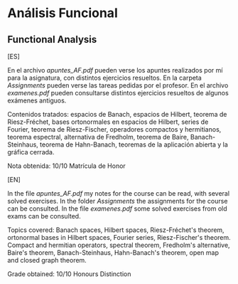 # Análisis Funcional
## Functional Analysis

[ES]

En el archivo *apuntes_AF.pdf* pueden verse los apuntes realizados por mí para la asignatura, con distintos ejercicios resueltos. En la carpeta *Assignments* pueden verse las tareas pedidas por el profesor. En el archivo *examenes.pdf* pueden consultarse distintos ejercicios resueltos de algunos exámenes antiguos.

Contenidos tratados: espacios de Banach, espacios de Hilbert, teorema de Riesz-Fréchet, bases ortonormales en espacios de Hilbert, series de Fourier, teorema de Riesz-Fischer, operadores compactos y hermitianos, teorema espectral, alternativa de Fredholm, teorema de Baire, Banach-Steinhaus, teorema de Hahn-Banach, teoremas de la aplicación abierta y la gráfica cerrada.

Nota obtenida: 10/10 Matrícula de Honor

[EN]

In the file *apuntes_AF.pdf* my notes for the course can be read, with several solved exercises. In the folder *Assignments* the assignments for the course can be consulted. In the file *examenes.pdf* some solved exercises from old exams can be consulted.

Topics covered: Banach spaces, Hilbert spaces, Riesz-Fréchet's theorem, ortonormal bases in Hilbert spaces, Fourier series, Riesz-Fischer's theorem. Compact and hermitian operators, spectral theorem, Fredholm's alternative, Baire's theorem, Banach-Steinhaus, Hahn-Banach's theorem, open map and closed graph theorem.

Grade obtained: 10/10 Honours Distinction
